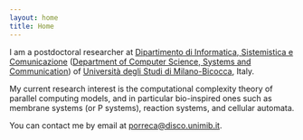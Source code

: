 ```yaml
---
layout: home
title: Home
---
```


I am a postdoctoral researcher at [Dipartimento di Informatica, Sistemistica e Comunicazione](https://www.disco.unimib.it) ([Department of Computer Science, Systems and Communication](https://www.disco.unimib.it)) of [Università degli Studi di Milano-Bicocca](https://www.unimib.it), Italy.

My current research interest is the computational complexity theory of parallel computing models, and in particular bio-inspired ones such as membrane systems (or P systems), reaction systems, and cellular automata.

You can contact me by email at <porreca@disco.unimib.it>.
